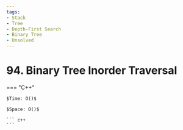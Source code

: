 ```yaml
---
tags:
- Stack
- Tree
- Depth-First Search
- Binary Tree
- Unsolved
---
```



# 94. Binary Tree Inorder Traversal

=== "C++"

    $Time: O()$

    $Space: O()$

    ``` c++
    ```
